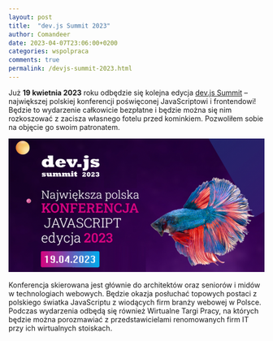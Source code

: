 ```yaml
---
layout: post
title:  "dev.js Summit 2023"
author: Comandeer
date: 2023-04-07T23:06:00+0200
categories: wspolpraca
comments: true
permalink: /devjs-summit-2023.html
---
```


Już <b>19 kwietnia 2023</b> roku odbędzie się kolejna edycja [dev.js Summit](https://devjssummit.pl/) – największej polskiej konferencji poświęconej JavaScriptowi i frontendowi! Będzie to wydarzenie całkowicie bezpłatne i będzie można się nim rozkoszować z zacisza własnego fotelu przed kominkiem. Pozwoliłem sobie na objęcie go swoim patronatem.

<a href="https://devjssummit.pl/">
    <picture class="figure">
        <source srcset="/assets/images/devjs-summit-2023/banner.avif" type="image/avif">
        <source srcset="/assets/images/devjs-summit-2023/banner.webp" type="image/webp">
        <img src="/assets/images/devjs-summit-2023/banner.png" alt="Zarezerwuj bilet na dev.js Summit 2023" class="figure__image">
    </picture>
</a>

Konferencja skierowana jest głównie do architektów oraz seniorów i midów w technologiach webowych. Będzie okazja posłuchać topowych postaci z polskiego światka JavaScriptu z wiodących firm branży webowej w Polsce. Podczas wydarzenia odbędą się również Wirtualne Targi Pracy, na których będzie można porozmawiać z przedstawicielami renomowanych firm IT przy ich wirtualnych stoiskach.

